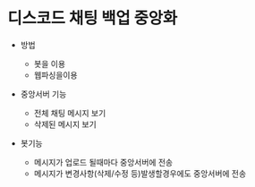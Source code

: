 # 디스코드 채팅 백업 중앙화

 - 방법
	- 봇을 이용
	- 웹파싱을이용
 - 중앙서버 기능
	- 전체 채팅 메시지 보기
	- 삭제된 메시지 보기
	
 - 봇기능
	- 메시지가 업로드 될때마다 중앙서버에 전송
	- 메시지가 변경사항(삭제/수정 등)발생할경우에도 중앙서버에 전송

